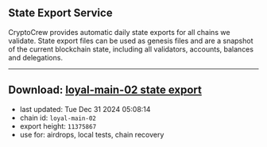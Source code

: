 ## State Export Service
CryptoCrew provides automatic daily state exports for all chains we validate. State export files can be used as genesis files and are a snapshot of the current blockchain state, including all validators, accounts, balances and delegations.

---
**Download: [loyal-main-02 state export](https://dl-eu2.ccvalidators.com/SERVICE/loyal/loyal-main-02_export_11375867.json)**
---

- last updated: Tue Dec 31 2024 05:08:14
- chain id: `loyal-main-02`
- export height: `11375867`
- use for: airdrops, local tests, chain recovery
